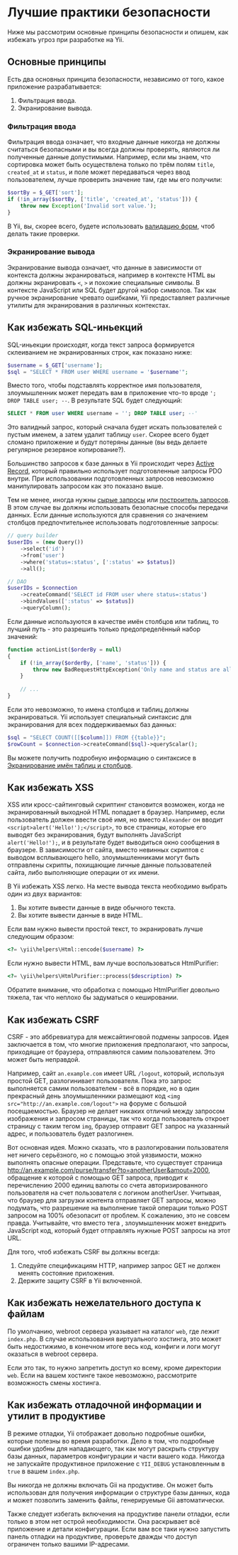 Лучшие практики безопасности
============================

Ниже мы рассмотрим основные принципы безопасности и опишем, как избежать угроз при разработке на Yii.

Основные принципы
-----------------

Есть два основных принципа безопасности, независимо от того, какое приложение разрабатывается:

1. Фильтрация ввода.
2. Экранирование вывода.


### Фильтрация ввода

Фильтрация ввода означает, что входные данные никогда не должны считаться безопасными и вы всегда должны проверять,
являются ли полученные данные допустимыми. Например, если мы знаем, что сортировка может быть осуществлена только
по трём полям `title`, `created_at` и `status`, и поле может передаваться через ввод пользователем, лучше проверить
значение там, где мы его получили:

```php
$sortBy = $_GET['sort'];
if (!in_array($sortBy, ['title', 'created_at', 'status'])) {
	throw new Exception('Invalid sort value.');
}
```

В Yii, вы, скорее всего, будете использовать [валидацию форм](input-validation.md), чтоб делать такие проверки.


### Экранирование вывода

Экранирование вывода означает, что данные в зависимости от контекста должны экранироваться, например в контексте
HTML вы должны экранировать `<`, `>` и похожие специальные символы. В контексте JavaScript или SQL будет другой набор
символов. Так как ручное экранирование чревато ошибками, Yii предоставляет различные утилиты для экранирования в
различных контекстах.

Как избежать SQL-иньекций
-------------------------

SQL-иньекции происходят, когда текст запроса формируется склеиванием не экранированных строк, как показано ниже:

```php
$username = $_GET['username'];
$sql = "SELECT * FROM user WHERE username = '$username'";
```

Вместо того, чтобы подставлять корректное имя пользователя, злоумышленник может передать вам в приложение что-то вроде
`'; DROP TABLE user; --`.
В результате SQL будет следующий:

```sql
SELECT * FROM user WHERE username = ''; DROP TABLE user; --'
```

Это валидный запрос, который сначала будет искать пользователей с пустым именем, а затем удалит таблицу `user`.
Скорее всего будет сломано приложение и будут потеряны данные (вы ведь делаете регулярное резервное копирование?).

Большинство запросов к базе данных в Yii происходит через [Active Record](db-active-record.md), который правильно
использует подготовленные запросы PDO внутри. При использовании подготовленных запросов невозможно манипулировать
запросом как это показано выше.

Тем не менее, иногда нужны [сырые запросы](db-dao.md) или [построитель запросов](db-query-builder.md). В этом случае
вы должны использовать безопасные способы передачи данных. Если данные используются для сравнения со значением
столбцов предпочтительнее использовать подготовленные запросы:

```php
// query builder
$userIDs = (new Query())
    ->select('id')
    ->from('user')
    ->where('status=:status', [':status' => $status])
    ->all();

// DAO
$userIDs = $connection
    ->createCommand('SELECT id FROM user where status=:status')
    ->bindValues([':status' => $status])
    ->queryColumn();
```

Если данные используются в качестве имён столбцов или таблиц, то лучший путь - это разрешить только предопределённый
набор значений:
 
```php
function actionList($orderBy = null)
{
    if (!in_array($orderBy, ['name', 'status'])) {
        throw new BadRequestHttpException('Only name and status are allowed to order by.')
    }
    
    // ...
}
```

Если это невозможно, то имена столбцов и таблиц должны экранироваться. Yii использует специальный синтаксис
для экранирования для всех поддерживаемых баз данных:

```php
$sql = "SELECT COUNT([[$column]]) FROM {{table}}";
$rowCount = $connection->createCommand($sql)->queryScalar();
```

Вы можете получить подробную информацию о синтаксисе в [Экранирование имён таблиц и столбцов](db-dao.md#quoting-table-and-column-names).


Как избежать XSS
----------------

XSS или кросс-сайтинговый скриптинг становится возможен, когда не экранированный выходной HTML попадает в браузер.
Например, если пользователь должен ввести своё имя, но вместо `Alexander` он вводит `<script>alert('Hello!');</script>`, то
все страницы, которые его выводят без экранирования, будут выполнять JavaScript `alert('Hello!');`, и в результате
будет выводиться окно сообщения в браузере. В зависимости от сайта, вместо невинных скриптов с выводом всплывающего
hello, злоумышленниками могут быть отправлены скрипты, похищающие личные данные пользователей сайта,
либо выполняющие операции от их имени.

В Yii избежать XSS легко. На месте вывода текста необходимо выбрать один из двух вариантов:

1. Вы хотите вывести данные в виде обычного текста.
2. Вы хотите вывести данные в виде HTML.

Если вам нужно вывести простой текст, то экранировать лучше следующим образом:

```php
<?= \yii\helpers\Html::encode($username) ?>
```

Если нужно вывести HTML, вам лучше воспользоваться HtmlPurifier:

```php
<?= \yii\helpers\HtmlPurifier::process($description) ?>
```

Обратите внимание, что обработка с помощью HtmlPurifier довольно тяжела, так что неплохо бы задуматься о кешировании.

Как избежать CSRF
-----------------

CSRF - это аббревиатура для межсайтинговой подмены запросов. Идея заключается в том, что многие приложения предполагают,
что запросы, приходящие от браузера, отправляются самим пользователем. Это может быть неправдой.

Например, сайт `an.example.com` имеет URL `/logout`, который, используя простой GET, разлогинивает пользователя. Пока
это запрос выполняется самим пользователем - всё в порядке, но в один прекрасный день злоумышленники размещают код
`<img src="http://an.example.com/logout">` на форуме с большой посещаемостью. Браузер не делает никаких отличий
между запросом изображения и запросом страницы, так что когда пользователь откроет страницу с таким тегом `img`, браузер отправит GET запрос на указанный адрес, и пользователь будет разлогинен.

Вот основная идея. Можно сказать, что в разлогировании пользователя нет ничего серьёзного, но с помощью этой уязвимости, можно выполнять опасные операции. Представьте, что существует страница http://an.example.com/purse/transfer?to=anotherUser&amout=2000, обращение к которой с помощью GET запроса, приводит к перечислению 2000 единиц валюты со счета авторизированного пользователя на счет пользователя с логином anotherUser. Учитывая, что браузер для загрузки контента отправляет GET запросы, можно подумать, что разрешение на выполнение такой операции только POST запросом на 100% обезопасит от проблем. К сожалению, это не совсем правда. Учитывайте, что вместо тега <img>, злоумышленник может внедрить JavaScript код, который будет отправлять нужные POST запросы на этот URL.

Для того, чтоб избежать CSRF вы должны всегда:

1. Следуйте спецификациям HTTP, например запрос GET не должен менять состояние приложения.
2. Держите защиту CSRF в Yii включенной.


Как избежать нежелательного доступа к файлам
--------------------------------------------

По умолчанию, webroot сервера указывает на каталог `web`, где лежит `index.php`. В случае использования виртуального
хостинга, это может быть недостижимо, в конечном итоге весь код, конфиги и логи могут оказаться в webroot сервера.

Если это так, то нужно запретить доступ ко всему, кроме директории `web`. Если на вашем хостинге такое невозможно,
рассмотрите возможность смены хостинга.

Как избежать отладочной информации и утилит в продуктиве
--------------------------------------------------------

В режиме отладки, Yii отображает довольно подробные ошибки, которые полезны во время разработки. Дело в том, что
подробные ошибки удобны для нападающего, так как могут раскрыть структуру базы данных, параметров конфигурации и части
вашего кода. Никогда не запускайте продуктивное приложение с `YII_DEBUG` установленным в `true` в вашем `index.php`.

Вы никогда не должны включать Gii на продуктиве. Он может быть использован для получения информации о структуре
базы данных, кода и может позволить заменить файлы, генерируемые Gii автоматически.

Также следует избегать включения на продуктиве панели отладки, если только в этом нет острой необходимости.
Она раскрывает всё приложение и детали конфигурации. Если вам все таки нужно запустить панель отладки на продуктиве,
проверьте дважды что доступ ограничен только вашими IP-адресами.

